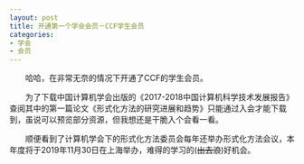 ```yaml
---
layout: post
title: 开通第一个学会会员－CCF学生会员
categories:
- 学会
- 会员
---
```


&emsp;&emsp;哈哈，在非常无奈的情况下开通了CCF的学生会员。

&emsp;&emsp;为了下载中国计算机学会出版的《2017-2018中国计算机科学技术发展报告》查阅其中的第一篇论文《形式化方法的研究进展和趋势》只能通过入会才能下载到，虽说可以预览部分资源，但我想还是干脆入个会看一看。

&emsp;&emsp;顺便看到了计算机学会下的形式化方法委员会每年还举办形式化方法会议，本年度将于2019年11月30日在上海举办，难得的学习的(~~出去浪~~)好机会。
